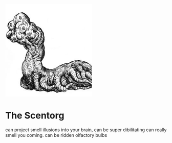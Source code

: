 
![The Scentorg](\images\scentorg.jpg)

# The Scentorg

can project smell illusions into your brain, can be super dibilitating
can really smell you coming.
can be ridden
olfactory bulbs